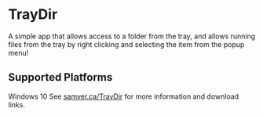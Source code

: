 # TrayDir
A simple app that allows access to a folder from the tray, and allows running files from the tray by right clicking and selecting the item from the popup menu!

## Supported Platforms
Windows 10
See [samver.ca/TrayDir](https://samver.ca/TrayDir "https://samver.ca/TrayDir") for more information and download links.
